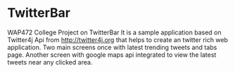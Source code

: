 # TwitterBar
WAP472 College Project on TwitterBar
It is a sample application based on Twitter4j Api from http://twitter4j.org that helps to create an twitter rich web application.
Two main screens once with latest trending tweets and tabs page.
Another screen with google maps api integrated to view the latest tweets near any clicked area.

